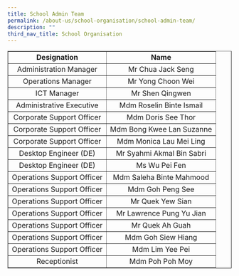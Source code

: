 ```yaml
---
title: School Admin Team
permalink: /about-us/school-organisation/school-admin-team/
description: ""
third_nav_title: School Organisation
---
```

<table border="1" cellspacing="2">
<tbody>
<tr>
<td style="text-align: center;"><strong>Designation</strong></td>
<td style="text-align: center;"><strong>Name</strong></td>
</tr>
<tr>
<td style="text-align: center;">Administration Manager</td>
<td style="text-align: center;">Mr Chua Jack Seng</td>
</tr>
<tr>
<td style="text-align: center;">Operations Manager</td>
<td style="text-align: center;">Mr Yong Choon Wei</td>
</tr>
<tr>
<td style="text-align: center;">ICT Manager</td>
<td style="text-align: center;">Mr Shen Qingwen</td>
</tr>
<tr>
<td style="text-align: center;">Administrative Executive</td>
<td style="text-align: center;">Mdm Roselin Binte Ismail</td>
</tr>
<tr>
<td style="text-align: center;">Corporate Support Officer</td>
<td style="text-align: center;">Mdm Doris See Thor</td>
</tr>
<tr>
<td style="text-align: center;">Corporate Support Officer</td>
<td style="text-align: center;">Mdm Bong Kwee Lan Suzanne</td>
</tr>
<tr>
<td style="text-align: center;">Corporate Support Officer</td>
<td style="text-align: center;">Mdm Monica Lau Mei Ling</td>
</tr>
<tr>
<td style="text-align: center;">Desktop Engineer (DE)</td>
<td style="text-align: center;">Mr Syahmi Akmal Bin Sabri</td>
</tr>
<tr>
<td style="text-align: center;">Desktop Engineer (DE)</td>
<td style="text-align: center;">Ms Wu Pei Fen </td>
</tr>
<tr>
<td style="text-align: center;">Operations Support Officer</td>
<td style="text-align: center;">Mdm Saleha Binte Mahmood</td>
</tr>
<tr>
<td style="text-align: center;">Operations Support Officer</td>
<td style="text-align: center;">Mdm Goh Peng See</td>
</tr>
<tr>
<td style="text-align: center;">Operations Support Officer</td>
<td style="text-align: center;">Mr Quek Yew Sian</td>
</tr>
<tr>
<td style="text-align: center;">Operations Support Officer</td>
<td style="text-align: center;">Mr Lawrence Pung Yu Jian</td>
</tr>
<tr>
<td style="text-align: center;">Operations Support Officer</td>
<td style="text-align: center;">Mr Quek Ah Guah</td>
</tr>
<tr>
<td style="text-align: center;">Operations Support Officer</td>
<td style="text-align: center;">Mdm Goh Siew Hiang</td>
</tr>
<tr>
<td style="text-align: center;">Operations Support Officer</td>
<td style="text-align: center;">Mdm Lim Yee Pei</td>
</tr>
<tr>
<td style="text-align: center;">Receptionist </td>
<td style="text-align: center;">Mdm Poh Poh Moy</td>
</tr>
</tbody>
</table>